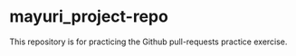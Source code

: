 # mayuri_project-repo
This repository is for practicing the Github pull-requests practice exercise.
